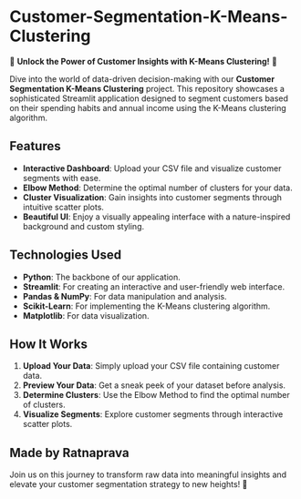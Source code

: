 # Customer-Segmentation-K-Means-Clustering

🌟 **Unlock the Power of Customer Insights with K-Means Clustering!** 🌟

Dive into the world of data-driven decision-making with our **Customer Segmentation K-Means Clustering** project. This repository showcases a sophisticated Streamlit application designed to segment customers based on their spending habits and annual income using the K-Means clustering algorithm.

##  Features

- **Interactive Dashboard**: Upload your CSV file and visualize customer segments with ease.
- **Elbow Method**: Determine the optimal number of clusters for your data.
- **Cluster Visualization**: Gain insights into customer segments through intuitive scatter plots.
- **Beautiful UI**: Enjoy a visually appealing interface with a nature-inspired background and custom styling.

##  Technologies Used

- **Python**: The backbone of our application.
- **Streamlit**: For creating an interactive and user-friendly web interface.
- **Pandas & NumPy**: For data manipulation and analysis.
- **Scikit-Learn**: For implementing the K-Means clustering algorithm.
- **Matplotlib**: For data visualization.

##  How It Works

1. **Upload Your Data**: Simply upload your CSV file containing customer data.
2. **Preview Your Data**: Get a sneak peek of your dataset before analysis.
3. **Determine Clusters**: Use the Elbow Method to find the optimal number of clusters.
4. **Visualize Segments**: Explore customer segments through interactive scatter plots.

##  Made   by Ratnaprava

Join us on this journey to transform raw data into meaningful insights and elevate your customer segmentation strategy to new heights! 🚀
